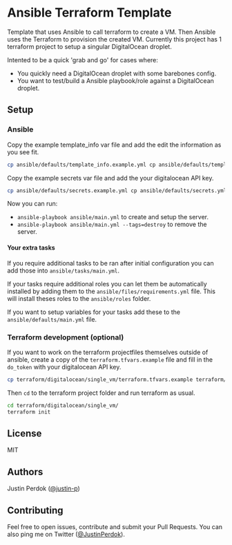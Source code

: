 # Ansible Terraform Template

Template that uses Ansible to call terraform to create a VM. Then Ansible uses the Terraform to provision the created VM. Currently this project has 1 terraform project to setup a singular DigitalOcean droplet.

Intented to be a quick 'grab and go' for cases where:

- You quickly need a DigitalOcean droplet with some barebones config.
- You want to test/build a Ansible playbook/role against a DigitalOcean droplet.

## Setup

### Ansible

Copy the example template_info var file and add the edit the information as you see fit.

```bash
cp ansible/defaults/template_info.example.yml cp ansible/defaults/template_info.yml 
```

Copy the example secrets var file and add the your digitalocean API key.

```bash
cp ansible/defaults/secrets.example.yml cp ansible/defaults/secrets.yml 
```

Now you can run:

- `ansible-playbook ansible/main.yml` to create and setup the server.
- `ansible-playbook ansible/main.yml --tags=destroy` to remove the server.

#### Your extra tasks

If you require additional tasks to be ran after initial configuration you can add those into `ansible/tasks/main.yml`.

If your tasks require additional roles you can let them be automatically installed by adding them to the `ansible/files/requirements.yml` file. This will install theses roles to the `ansible/roles` folder.

If you want to setup variables for your tasks add these to the `ansible/defaults/main.yml` file.

### Terraform development (optional)

If you want to work on the terraform projectfiles themselves outside of ansible, create a copy of the `terraform.tfvars.example` file and fill in the `do_token` with your digitalocean API key.

```bash
cp terraform/digitalocean/single_vm/terraform.tfvars.example terraform/digitalocean/single_vm/terraform.tfvars 
```

Then `cd` to the terraform project folder and run terraform as usual.

```bash
cd terraform/digitalocean/single_vm/
terraform init
```

## License

MIT

## Authors

Justin Perdok ([@justin-p](https://github.com/justin-p/))

## Contributing

Feel free to open issues, contribute and submit your Pull Requests. You can also ping me on Twitter ([@JustinPerdok](https://twitter.com/JustinPerdok)).
